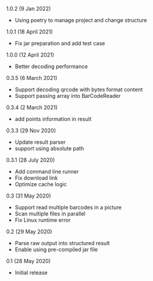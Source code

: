 1.0.2 (9 Jan 2022)
- Using poetry to manage project and change structure

1.0.1 (18 April 2021)
- Fix jar preparation and add test case

1.0.0 (12 April 2021)
- Better decoding performance

0.3.5 (6 March 2021)
- Support decoding qrcode with bytes format content
- Support passing array into BarCodeReader

0.3.4 (2 March 2021)
- add points information in result

0.3.3 (29 Nov 2020)
- Update result parser
- support using absolute path

0.3.1 (28 July 2020)
- Add command line runner
- Fix download link
- Optimize cache logic

0.3 (31 May 2020)
- Support read multiple barcodes in a picture
- Scan multiple files in parallel
- Fix Linux runtime error

0.2 (29 May 2020)
- Parse raw output into structured result
- Enable using pre-compiled jar file

0.1 (28 May 2020)
- Initial release
